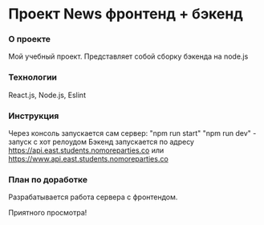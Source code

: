 # Проект News фронтенд + бэкенд

### О проекте

  Мой учебный проект. Представляет собой сборку бэкенда на node.js

### Технологии

  React.js, Node.js, Eslint


### Инструкция
  
  Через консоль запускается сам сервер:
    "npm run start"
    "npm run dev" - запуск с хот релоудом
  Бэкенд запускается по адресу https://api.east.students.nomoreparties.co или https://www.api.east.students.nomoreparties.co

### План по доработке

  Разрабатывается работа сервера с фронтендом.


Приятного просмотра!
